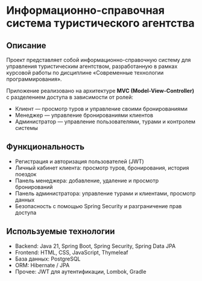 # Информационно-справочная система туристического агентства

## Описание
Проект представляет собой информационно-справочную систему для управления туристическим агентством, разработанную в рамках курсовой работы по дисциплине «Современные технологии программирования».

Приложение реализовано на архитектуре **MVC (Model-View-Controller)** с разделением доступа в зависимости от ролей:
- Клиент — просмотр туров и управление своими бронированиями
- Менеджер — управление бронированиями клиентов
- Администратор — управление пользователями, турами и контролем системы

## Функциональность
- Регистрация и авторизация пользователей (JWT)
- Личный кабинет клиента: просмотр туров, бронирования, история поездок
- Панель менеджера: добавление, удаление и просмотр бронирований
- Панель администратора: управление турами и клиентами, просмотр данных
- Безопасность с помощью Spring Security и разграничение прав доступа

## Используемые технологии
- Backend: Java 21, Spring Boot, Spring Security, Spring Data JPA  
- Frontend: HTML, CSS, JavaScript, Thymeleaf  
- База данных: PostgreSQL  
- ORM: Hibernate / JPA  
- Прочее: JWT для аутентификации, Lombok, Gradle  
